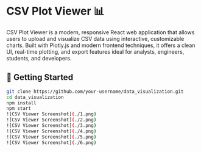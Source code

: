 # CSV Plot Viewer 📊

CSV Plot Viewer is a modern, responsive React web application that allows users to upload and visualize CSV data using interactive, customizable charts. Built with Plotly.js and modern frontend techniques, it offers a clean UI, real-time plotting, and export features ideal for analysts, engineers, students, and developers.

## 🚀 Getting Started

```bash
git clone https://github.com/your-username/data_visualization.git
cd data_visualization
npm install
npm start
![CSV Viewer Screenshot](./1.png)
![CSV Viewer Screenshot](./2.png)
![CSV Viewer Screenshot](./3.png)
![CSV Viewer Screenshot](./4.png)
![CSV Viewer Screenshot](./5.png)
![CSV Viewer Screenshot](./6.png)
